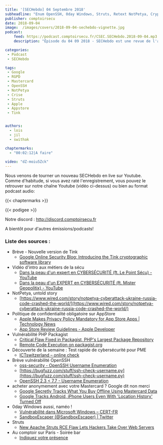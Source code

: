 ```yaml
---
title: '[SECHebdo] 04 Septembre 2018'
subheadline: "Enum OpenSSH, 0day Windows, Struts, Retext NotPetya, Crypto Tink, PHP Packagist, AppStore RGPD, Google Mastercard, etc."
publisher: comptoirsecu
date: 2018-09-04
image:  /images/covers/2018-09-04-sechebdo-vignette.jpg
podcast:
    feed: https://podcast.comptoirsecu.fr/CSEC.SECHebdo.2018-09-04.mp3
    description: "Épisode du 04 09 2018 - SECHebdo est une revue de l'actualité cybersécurité réalisée en live sur Youtube, généralement le mardi soir."

categories:
 - Podcast
 - SECHebdo

tags:
 - Google
 - RGPD
 - Mastercard
 - OpenSSH
 - NotPetya
 - Crise
 - Struts 
 - Apple
 - Appstore 
 - Tink 


authors:
  - lois
  - jil
  - swithak

chaptermarks:
  - "00:02:12|A faire"
  
video: "dZ-moiu5Zck"
---
```


Nous venons de tourner un nouveau SECHebdo en live sur Youtube. Comme d'habitude, si vous avez raté l'enregistrement, vous pouvez le retrouver sur notre chaîne Youtube (vidéo ci-dessus) ou bien au format podcast audio:

{{< chaptermarks >}}

{{< podigee >}}

Notre discord : <http://discord.comptoirsecu.fr>

A bientôt pour d'autres émissions/podcasts!

### Liste des sources :

*  Brève - Nouvelle version de Tink
	* [Google Online Security Blog: Introducing the Tink cryptographic software library](https://security.googleblog.com/2018/08/introducing-tink-cryptographic-software.html)
*  Vidéo d'intro aux métiers de la sécu
	* [Dans la peau d'un expert en CYBERSÉCURITÉ (ft. Le Point Sécu) - YouTube](https://www.youtube.com/watch?v=B2MXWdseUgc)
	* [Dans la peau d'un EXPERT en CYBERSÉCURITÉ (ft. Mister Geopolitix) - YouTube](https://www.youtube.com/watch?v=_a8vSHbe4Ro)
*  NotPetya, untold story
	* [https://www.wired.com/story/notpetya-cyberattack-ukraine-russia-code-crashed-the-world/](https://www.wired.com/story/notpetya-cyberattack-ukraine-russia-code-crashed-the-world/)
*  Politique de confidentialité obligatoire sur AppStore
	* [Apple Makes Privacy Policy Mandatory for App Store Apps | Technology News](https://gadgets.ndtv.com/apps/news/apple-app-store-privacy-policy-link-metadata-mandate-1910363)
	* [App Store Review Guidelines - Apple Developer](https://developer.apple.com/app-store/review/guidelines/#privacy)
*  Vulnérabilité PHP Packagist
	* [Critical Flaw Fixed in Packagist, PHP's Largest Package Repository](https://www.bleepingcomputer.com/news/security/critical-flaw-fixed-in-packagist-phps-largest-package-repository/)
	* [Remote Code Execution on packagist.org](https://justi.cz/security/2018/08/28/packagist-org-rce.html)
*  Découverte de la semaine : Test rapide de cybersécurité pour PME
	* [ICTswitzerland – online check](https://ictswitzerland.ch/fr/themen/cyber-security/check/online-check/)
*  Brève vulnérabilité OpenSSH 
	* [oss-security - OpenSSH Username Enumeration](http://openwall.com/lists/oss-security/2018/08/15/5)
	* [https://bugfuzz.com/stuff/ssh-check-username.py](https://bugfuzz.com/stuff/ssh-check-username.py)
	* [OpenSSH 2.3 < 7.7 - Username Enumeration](https://www.exploit-db.com/exploits/45233/)
*  acheter anonymement avec votre Mastercard ? Google dit non merci
	* [Google Secretly Tracks What You Buy Offline Using Mastercard Data](https://thehackernews.com/2018/09/google-mastercard-advertising.html)
	* [Google Tracks Android, iPhone Users Even With 'Location History' Turned Off](https://thehackernews.com/2018/08/google-mobile-location-tracking.html)
*  0day Windows aussi, naméo !
	* [Vulnérabilité dans Microsoft Windows – CERT-FR](https://www.cert.ssi.gouv.fr/alerte/CERTFR-2018-ALE-009/)
	* [SandboxEscaper (@SandboxEscaper) | Twitter](https://twitter.com/SandboxEscaper)
*  Struts
	* [New Apache Struts RCE Flaw Lets Hackers Take Over Web Servers](https://thehackernews.com/2018/08/apache-struts-vulnerability.html)
*  Au comptoir sur Paris - Soirée bar
	* [Indiquez votre présence](https://framadate.org/7nTqq1OOApqZlZpk)
